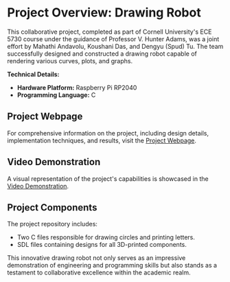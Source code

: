 # Project Overview: Drawing Robot

This collaborative project, completed as part of Cornell University's ECE 5730 course under the guidance of Professor V. Hunter Adams, was a joint effort by Mahathi Andavolu, Koushani Das, and Dengyu (Spud) Tu. The team successfully designed and constructed a drawing robot capable of rendering various curves, plots, and graphs.

**Technical Details:**
- **Hardware Platform:** Raspberry Pi RP2040
- **Programming Language:** C

## Project Webpage
For comprehensive information on the project, including design details, implementation techniques, and results, visit the [Project Webpage](https://ece4760.github.io/Projects/Fall2023/kd496-ma2339-dt538/DrawingBot.html).

## Video Demonstration
A visual representation of the project's capabilities is showcased in the [Video Demonstration](https://www.youtube.com/watch?v=rysG9HqorZY).

## Project Components
The project repository includes:
- Two C files responsible for drawing circles and printing letters.
- SDL files containing designs for all 3D-printed components.

This innovative drawing robot not only serves as an impressive demonstration of engineering and programming skills but also stands as a testament to collaborative excellence within the academic realm.
